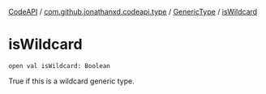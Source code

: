 [CodeAPI](../../index.md) / [com.github.jonathanxd.codeapi.type](../index.md) / [GenericType](index.md) / [isWildcard](.)

# isWildcard

`open val isWildcard: Boolean`

True if this is a wildcard generic type.

